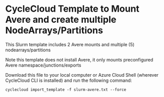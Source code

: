 # CycleCloud Template to Mount Avere and create multiple NodeArrays/Partitions

This Slurm template includes 2 Avere mounts and multiple (5) nodearrays/partitions

Note this template does not install Avere, it only mounts preconfigured Avere namespace/junctions/exports

Download this file to your local computer or Azure Cloud Shell (wherever CycleCloud CLI is installed) and run the following command:

`cyclecloud import_template -f slurm-avere.txt --force`

